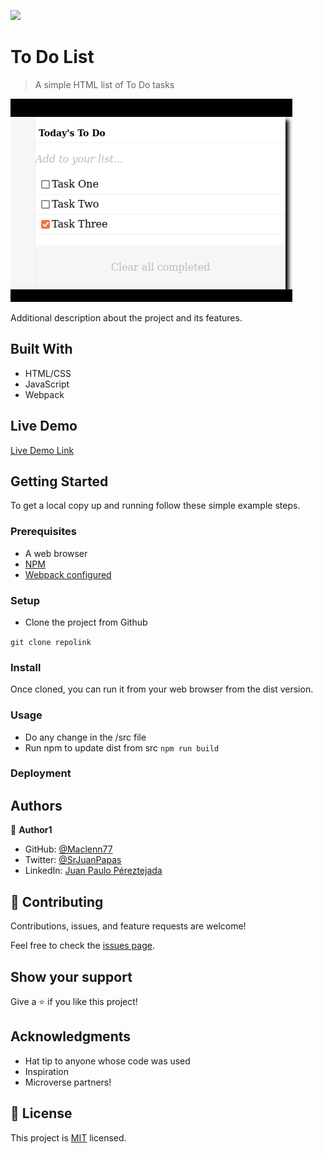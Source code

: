 ![](https://img.shields.io/badge/Microverse-blueviolet)

# To Do List

> A simple HTML list of To Do tasks

![screenshot](./app_screenshot.png)

Additional description about the project and its features.

## Built With

- HTML/CSS
- JavaScript
- Webpack

## Live Demo

[Live Demo Link](https://raw.githack.com/Maclenn77/To-Do-List/crud-implementation/dist/index.html)


## Getting Started

To get a local copy up and running follow these simple example steps.

### Prerequisites

- A web browser
- [NPM](https://webpack.js.org/)
- [Webpack configured](https://webpack.js.org/)

### Setup

- Clone the project from Github

```git clone repolink```


### Install

Once cloned, you can run it from your web browser from the dist version.

### Usage

- Do any change in the /src file
- Run npm to update dist from src
```npm run build```



### Deployment



## Authors

👤 **Author1**

- GitHub: [@Maclenn77](https://github.com/Maclenn77)
- Twitter: [@SrJuanPapas](https://twitter.com/SrJuanPapas)
- LinkedIn: [Juan Paulo Péreztejada](https://linkedin.com/in/juanpaulopereztejada)


## 🤝 Contributing

Contributions, issues, and feature requests are welcome!

Feel free to check the [issues page](https://github.com/Maclenn77/To-Do-List/issues).

## Show your support

Give a ⭐️ if you like this project!

## Acknowledgments

- Hat tip to anyone whose code was used
- Inspiration
- Microverse partners!

## 📝 License

This project is [MIT](./MIT.md) licensed.
